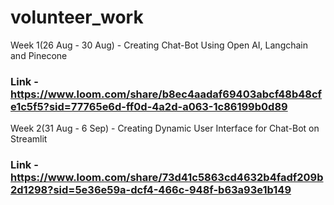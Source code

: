 # volunteer_work

Week 1(26 Aug - 30 Aug) - Creating Chat-Bot Using Open AI, Langchain and Pinecone
### Link - https://www.loom.com/share/b8ec4aadaf69403abcf48b48cfe1c5f5?sid=77765e6d-ff0d-4a2d-a063-1c86199b0d89

Week 2(31 Aug - 6 Sep) - Creating Dynamic User Interface for Chat-Bot on Streamlit
### Link - https://www.loom.com/share/73d41c5863cd4632b4fadf209b2d1298?sid=5e36e59a-dcf4-466c-948f-b63a93e1b149


